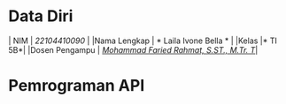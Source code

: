 # Data Diri
| NIM | *22104410090* |
|Nama Lengkap | * Laila Ivone Bella * |
|Kelas |* TI 5B*|
|Dosen Pengampu | [*Mohammad Faried Rahmat, S.ST., M.Tr. T*](https://github.com/fariedrahmat)|

# Pemrograman API
